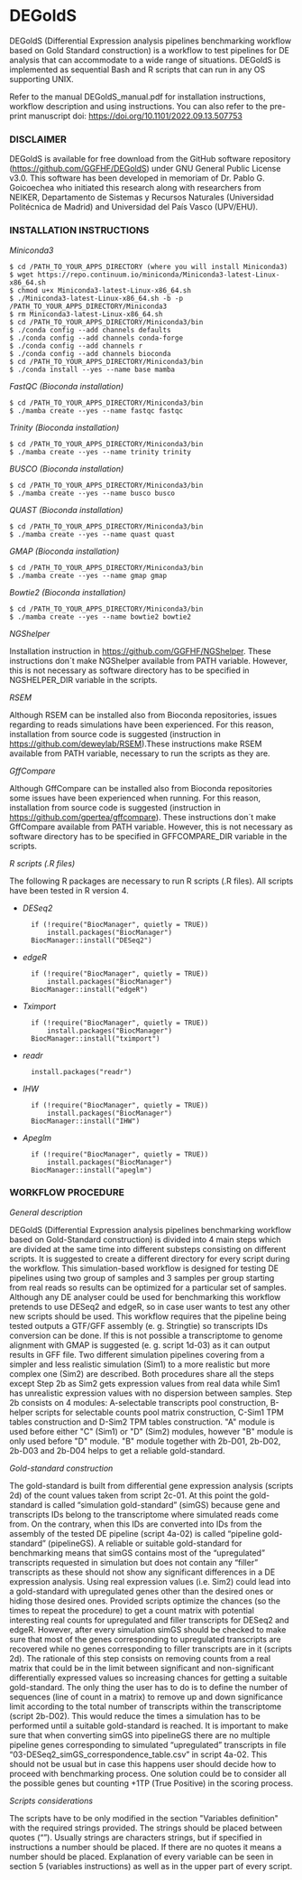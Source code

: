 # DEGoldS

DEGoldS (Differential Expression analysis pipelines benchmarking
workflow based on Gold Standard construction) is a workflow to test
pipelines for DE analysis that can accommodate to a wide range of
situations. DEGoldS is implemented as sequential Bash and R scripts
that can run in any OS supporting UNIX.

Refer to the manual DEGoldS_manual.pdf for installation instructions,
workflow description and using instructions. You can also refer to the
pre-print manuscript doi: https://doi.org/10.1101/2022.09.13.507753


### DISCLAIMER

DEGoldS is available for free download from the GitHub
software repository (https://github.com/GGFHF/DEGoldS) under GNU
General Public License v3.0.
This software has been developed in memoriam of Dr. Pablo G. Goicoechea
who initiated this research along with researchers from NEIKER,
Departamento de Sistemas y Recursos Naturales (Universidad Politécnica
de Madrid) and Universidad del País Vasco (UPV/EHU).


### INSTALLATION INSTRUCTIONS

_Miniconda3_

    $ cd /PATH_TO_YOUR_APPS_DIRECTORY (where you will install Miniconda3) 
    $ wget https://repo.continuum.io/miniconda/Miniconda3-latest-Linux-x86_64.sh 
    $ chmod u+x Miniconda3-latest-Linux-x86_64.sh 
    $ ./Miniconda3-latest-Linux-x86_64.sh -b -p /PATH_TO_YOUR_APPS_DIRECTORY/Miniconda3 
    $ rm Miniconda3-latest-Linux-x86_64.sh 
    $ cd /PATH_TO_YOUR_APPS_DIRECTORY/Miniconda3/bin 
    $ ./conda config --add channels defaults 
    $ ./conda config --add channels conda-forge 
    $ ./conda config --add channels r 
    $ ./conda config --add channels bioconda 
    $ cd /PATH_TO_YOUR_APPS_DIRECTORY/Miniconda3/bin 
    $ ./conda install --yes --name base mamba

_FastQC (Bioconda installation)_

    $ cd /PATH_TO_YOUR_APPS_DIRECTORY/Miniconda3/bin
    $ ./mamba create --yes --name fastqc fastqc

_Trinity (Bioconda installation)_

    $ cd /PATH_TO_YOUR_APPS_DIRECTORY/Miniconda3/bin
    $ ./mamba create --yes --name trinity trinity

_BUSCO (Bioconda installation)_

    $ cd /PATH_TO_YOUR_APPS_DIRECTORY/Miniconda3/bin
    $ ./mamba create --yes --name busco busco

_QUAST (Bioconda installation)_

    $ cd /PATH_TO_YOUR_APPS_DIRECTORY/Miniconda3/bin
    $ ./mamba create --yes --name quast quast

_GMAP (Bioconda installation)_

    $ cd /PATH_TO_YOUR_APPS_DIRECTORY/Miniconda3/bin
    $ ./mamba create --yes --name gmap gmap

_Bowtie2 (Bioconda installation)_

    $ cd /PATH_TO_YOUR_APPS_DIRECTORY/Miniconda3/bin
    $ ./mamba create --yes --name bowtie2 bowtie2

_NGShelper_

Installation instruction in https://github.com/GGFHF/NGShelper. These
 instructions don´t make NGShelper available from PATH variable.
 However, this is not necessary as software directory has to be
     specified in NGSHELPER_DIR variable in the scripts.

_RSEM_

Although RSEM can be installed also from Bioconda repositories, issues
regarding to reads simulations have been experienced. For this reason,
installation from source code is suggested (instruction in
https://github.com/deweylab/RSEM).These instructions make RSEM
available from PATH variable, necessary to run the scripts as they are.

_GffCompare_

Although GffCompare can be installed also from Bioconda repositories
some issues have been experienced when running. For this reason,
installation from source code is suggested (instruction in
https://github.com/gpertea/gffcompare). These instructions don´t make
GffCompare available from PATH variable. However, this is not necessary
as software directory has to be specified in GFFCOMPARE_DIR variable in
the scripts.

_R scripts (.R files)_

The following R packages are necessary to run R scripts (.R files).
All scripts have been tested in R version 4.

- _DESeq2_

        if (!require("BiocManager", quietly = TRUE))
            install.packages("BiocManager")
        BiocManager::install("DESeq2")

- _edgeR_

        if (!require("BiocManager", quietly = TRUE))
            install.packages("BiocManager")
        BiocManager::install("edgeR")

- _Tximport_

        if (!require("BiocManager", quietly = TRUE))
            install.packages("BiocManager")
        BiocManager::install("tximport")

- _readr_

        install.packages("readr")

- _IHW_

        if (!require("BiocManager", quietly = TRUE))
            install.packages("BiocManager")
        BiocManager::install("IHW")

- _Apeglm_

        if (!require("BiocManager", quietly = TRUE))
            install.packages("BiocManager")
        BiocManager::install("apeglm")

### WORKFLOW PROCEDURE

_General description_

DEGoldS (Differential Expression analysis pipelines benchmarking
workflow based on Gold-Standard construction) is divided into 4 main
steps which are divided at the same time into different substeps
consisting on different scripts. It is suggested to create a different
directory for every script during the workflow. This simulation-based
workflow is designed for testing DE pipelines using two group of
samples and 3 samples per group starting from real reads so results
can be optimized for a particular set of samples. Although any DE
analyser could be used for benchmarking this workflow pretends to use
DESeq2 and edgeR, so in case user wants to test any other new scripts
should be used. This workflow requires that the pipeline being tested
outputs a GTF/GFF assembly (e. g. Stringtie) so transcripts IDs
conversion can be done. If this is not possible a transcriptome to
genome alignment with GMAP is suggested (e. g. script 1d-03) as it can
output results in GFF file.
Two different simulation pipelines covering from a simpler and less
realistic simulation (Sim1) to a more realistic but more complex one
(Sim2) are described. Both procedures share all the steps except
Step 2b as Sim2 gets expression values from real data while Sim1 has
unrealistic expression values with no dispersion between samples.
Step 2b consists on 4 modules: A-selectable transcripts pool
construction, B-helper scripts for selectable counts pool matrix
construction, C-Sim1 TPM tables construction and D-Sim2 TPM tables
construction. "A" module is used before either "C" (Sim1) or "D" (Sim2)
modules, however "B" module is only used before "D" module. "B" module
together with 2b-D01, 2b-D02, 2b-D03 and 2b-D04 helps to get a reliable
gold-standard. 

_Gold-standard construction_

The gold-standard is built from differential gene expression analysis
(scripts 2d) of the count values taken from script 2c-01. At this point
the gold-standard is called “simulation gold-standard” (simGS) because
gene and transcripts IDs belong to the transcriptome where simulated
reads come from. On the contrary, when this IDs are converted into IDs
from the assembly of the tested DE pipeline (script 4a-02) is called
“pipeline gold-standard” (pipelineGS).  A reliable or suitable
gold-standard for benchmarking means that simGS contains most of the
“upregulated” transcripts requested in simulation but does not contain
any “filler” transcripts as these should not show any significant
differences in a DE expression analysis. Using real expression values
(i.e. Sim2) could lead into a gold-standard with upregulated genes
other than the desired ones or hiding those desired ones. Provided
scripts optimize the chances (so the times to repeat the procedure) to
get a count matrix with potential interesting real counts for
upregulated and filler transcripts for DESeq2 and edgeR. However, after
every simulation simGS should be checked to make sure that most of the
genes corresponding to upregulated transcripts are recovered while no
genes corresponding to filler transcripts are in it (scripts 2d).
The rationale of this step consists on removing counts from a real
matrix that could be in the limit between significant and
non-significant differentially expressed values so increasing chances
for getting a suitable gold-standard. The only thing the user has to do
is to define the number of sequences (line of count in a matrix) to
remove up and down significance limit according to the total number of
transcripts within the transcriptome (script 2b-D02). This would reduce
the times a simulation has to be performed until a suitable
gold-standard is reached.
It is important to make sure that when converting simGS into pipelineGS
there are no multiple pipeline genes corresponding to simulated
“upregulated” transcripts in file
“03-DESeq2_simGS_correspondence_table.csv” in script 4a-02. This should
not be usual but in case this happens user should decide how to proceed
with benchmarking process. One solution could be to consider all the
possible genes but counting +1TP (True Positive) in the scoring process.

_Scripts considerations_

The scripts have to be only modified in the section
"Variables definition" with the required strings provided. The strings
should be placed between quotes (“”). Usually strings are characters
strings, but if specified in instructions a number should be placed.
If there are no quotes it means a number should be placed. Explanation
of every variable can be seen in section 5 (variables instructions) as
well as in the upper part of every script.


